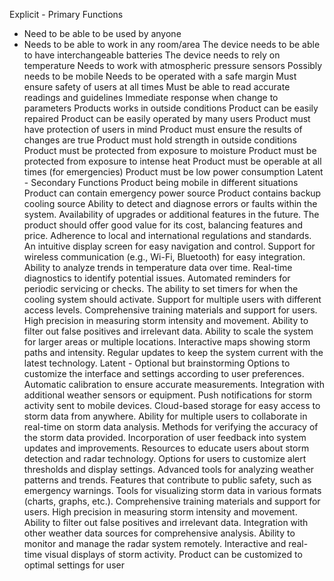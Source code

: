 Explicit - Primary Functions
* Need to be able to be used by anyone
* Needs to be able to work in any room/area
The device needs to be able to have interchangeable batteries
The device needs to rely on temperature
Needs to work with atmospheric pressure sensors
Possibly needs to be mobile
Needs to be operated with a safe margin
Must ensure safety of users at all times
Must be able to read accurate readings and guidelines
Immediate response when change to parameters
Products works in outside conditions
Product can be easily repaired
Product can be easily operated by many users
Product must have protection of users in mind
Product must ensure the results of changes are true
Product must hold strength in outside conditions
Product must be protected from exposure to moisture
Product must be protected from exposure to intense heat
Product must be operable at all times (for emergencies)
Product must be low power consumption
Latent -  Secondary Functions
Product being mobile in different situations
Product can contain emergency power source
Product contains backup cooling source
Ability to detect and diagnose errors or faults within the system.
Availability of upgrades or additional features in the future.
The product should offer good value for its cost, balancing features and price.
Adherence to local and international regulations and standards.
An intuitive display screen for easy navigation and control.
Support for wireless communication (e.g., Wi-Fi, Bluetooth) for easy integration.
Ability to analyze trends in temperature data over time.
Real-time diagnostics to identify potential issues.
Automated reminders for periodic servicing or checks.
The ability to set timers for when the cooling system should activate.
Support for multiple users with different access levels.
Comprehensive training materials and support for users.
High precision in measuring storm intensity and movement.
Ability to filter out false positives and irrelevant data.
Ability to scale the system for larger areas or multiple locations.
Interactive maps showing storm paths and intensity.
Regular updates to keep the system current with the latest technology.
Latent - Optional but brainstorming
Options to customize the interface and settings according to user preferences.
Automatic calibration to ensure accurate measurements.
Integration with additional weather sensors or equipment.
Push notifications for storm activity sent to mobile devices.
Cloud-based storage for easy access to storm data from anywhere.
Ability for multiple users to collaborate in real-time on storm data analysis.
Methods for verifying the accuracy of the storm data provided.
Incorporation of user feedback into system updates and improvements.
Resources to educate users about storm detection and radar technology.
Options for users to customize alert thresholds and display settings.
Advanced tools for analyzing weather patterns and trends.
Features that contribute to public safety, such as emergency warnings.
Tools for visualizing storm data in various formats (charts, graphs, etc.).
Comprehensive training materials and support for users.
High precision in measuring storm intensity and movement.
Ability to filter out false positives and irrelevant data.
Integration with other weather data sources for comprehensive analysis.
Ability to monitor and manage the radar system remotely.
Interactive and real-time visual displays of storm activity.
Product can be customized to optimal settings for user

